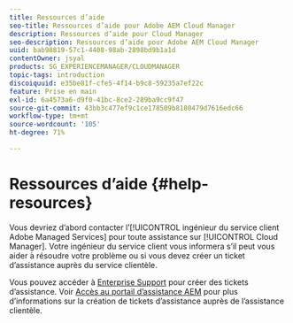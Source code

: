 ```yaml
---
title: Ressources d’aide
seo-title: Ressources d’aide pour Adobe AEM Cloud Manager
description: Ressources d’aide pour Cloud Manager
seo-description: Ressources d’aide pour Adobe AEM Cloud Manager
uuid: bab98819-57c1-4408-98ab-2898bd9b1a1d
contentOwner: jsyal
products: SG_EXPERIENCEMANAGER/CLOUDMANAGER
topic-tags: introduction
discoiquuid: e35be81f-cfe5-4f14-b9c8-59235a7ef22c
feature: Prise en main
exl-id: 6a4573a6-d9f0-41bc-8ce2-289ba9cc9f47
source-git-commit: 43bb3c477ef9c1ce178509b8180479d7616edc66
workflow-type: tm+mt
source-wordcount: '105'
ht-degree: 71%

---
```


# Ressources d’aide {#help-resources}

Vous devriez d’abord contacter l’[!UICONTROL ingénieur du service client Adobe Managed Services] pour toute assistance sur [!UICONTROL Cloud Manager]. Votre ingénieur du service client vous informera s’il peut vous aider à résoudre votre problème ou si vous devez créer un ticket d’assistance auprès du service clientèle.

Vous pouvez accéder à [Enterprise Support](https://helpx.adobe.com/fr/contact/enterprise-support.ec.html) pour créer des tickets d’assistance. Voir [Accès au portail d’assistance AEM](https://help.adobe.com/experience-manager/kb/accessing-aem-support-portal.html) pour plus d’informations sur la création de tickets d’assistance auprès de l’assistance clientèle.
